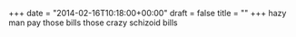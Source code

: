 +++
date = "2014-02-16T10:18:00+00:00"
draft = false
title = ""
+++
hazy man
pay those bills
those crazy schizoid bills
